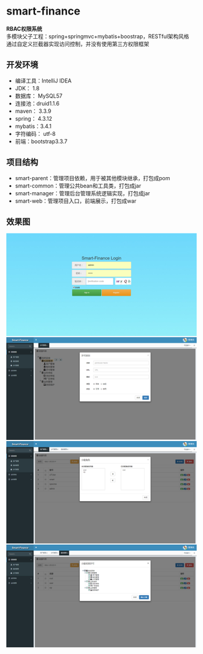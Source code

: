 # smart-finance
**RBAC权限系统**  
 多模块父子工程：spring+springmvc+mybatis+boostrap，RESTful架构风格   
 通过自定义拦截器实现访问控制，并没有使用第三方权限框架
## 开发环境
- 编译工具：IntelliJ IDEA
- JDK： 1.8
- 数据库： MySQL57
- 连接池：druid1.1.6
- maven： 3.3.9
- spring： 4.3.12
- mybatis：3.4.1
- 字符编码： utf-8
- 前端：bootstrap3.3.7   

## 项目结构
- smart-parent：管理项目依赖，用于被其他模块继承，打包成pom
- smart-common：管理公共bean和工具类，打包成jar
- smart-manager：管理后台管理系统逻辑实现，打包成jar
- smart-web：管理项目入口，前端展示，打包成war

## 效果图  
![image](https://github.com/DulCoder/smart-finance/blob/master/readme/login.jpg)
![image](https://github.com/DulCoder/smart-finance/blob/master/readme/permisson.jpg)
![image](https://github.com/DulCoder/smart-finance/blob/master/readme/auser.jpg)
![image](https://github.com/DulCoder/smart-finance/blob/master/readme/arole.jpg)
